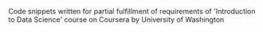 Code snippets written for partial fulfillment of requirements of 'Introduction to Data Science' course on Coursera by University of Washington

